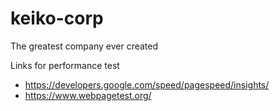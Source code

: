 # keiko-corp
The greatest company ever created


Links for performance test
- https://developers.google.com/speed/pagespeed/insights/
- https://www.webpagetest.org/
